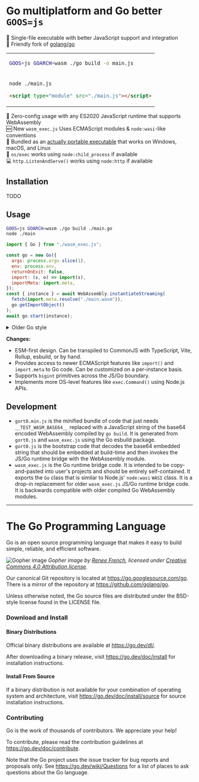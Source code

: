 # Go multiplatform and Go better `GOOS=js`

🤩 Single-file executable with better JavaScript support and integration \
🔀 Friendly fork of [golang/go](https://github.com/golang/go)

<table align=center><td>

```sh
GOOS=js GOARCH=wasm ./go build -o main.js
```

<tr><td>

```sh
node ./main.js
```

```html
<script type="module" src="./main.js"></script>
```

</table>

🐢 Zero-config usage with any ES2020 JavaScript runtime that supports WebAssembly \
🆕 New `wasm_exec.js` Uses ECMAScript modules & `node:wasi`-like conventions \
🌌 Bundled as an [actually portable executable](https://justine.lol/ape.html) that works on Windows, macOS, and Linux \
🚚 `os/exec` works using `node:child_process` if available \
💻 `http.ListenAndServe()` works using `node:http` if available

## Installation

TODO

## Usage

```sh
GOOS=js GOARCH=wasm ./go build ./main.go
node ./main
```

```js
import { Go } from "./wasm_exec.js";

const go = new Go({
  args: process.argv.slice(1),
  env: process.env,
  returnOnExit: false,
  import: (s, o) => import(s),
  importMeta: import.meta,
});
const { instance } = await WebAssembly.instantiateStreaming(
  fetch(import.meta.resolve("./main.wasm")),
  go.getImportObject()
);
await go.start(instance);
```

<details><summary>Older Go style</summary>

```js
import { Go } from "./wasm_exec.js";

const go = new Go();
go.argv = process.argv.slice(1);
go.env = process.env;
go.exit = process.exit;
go.import = (s, o) => import(s);
go.importMeta = import.meta;
const { instance } = await WebAssembly.instantiateStreaming(
  fetch(import.meta.resolve("./main.wasm")),
  go.importObject
);
await go.run(instance);
```

</details>

**Changes:**

- ESM-first design. Can be transpiled to CommonJS with TypeScript, Vite, Rollup, esbuild, or by hand.
- Provides access to newer ECMAScript features like `import()` and `import.meta` to Go code. Can be customized on a per-instance basis.
- Supports `bigint` primitives across the JS/Go boundary.
- Implements more OS-level features like `exec.Command()` using Node.js APIs.

## Development

- `gort0.min.js` is the minified bundle of code that just needs `__TEST_WASM_BASE64__` replaced with a JavaScript string of the base64 encoded WebAssembly compiled by `go build`. It is generated from `gort0.js` and `wasm_exec.js` using the Go esbuild package.
- `gort0.js` is the bootstrap code that decodes the base64 embedded string that should be embedded at build-time and then invokes the JS/Go runtime bridge with the WebAssembly module.
- `wasm_exec.js` is the Go runtime bridge code. It is intended to be copy-and-pasted into user's projects and should be entirely self-contained. It exports the `Go` class that is similar to Node.js' `node:wasi` `WASI` class. It is a drop-in replacement for older `wasm_exec.js` JS/Go runtime bridge code. It is backwards compatible with older compiled Go WebAssembly modules.

---

# The Go Programming Language

Go is an open source programming language that makes it easy to build simple,
reliable, and efficient software.

![Gopher image](https://golang.org/doc/gopher/fiveyears.jpg)
_Gopher image by [Renee French][rf], licensed under [Creative Commons 4.0 Attribution license][cc4-by]._

Our canonical Git repository is located at https://go.googlesource.com/go.
There is a mirror of the repository at https://github.com/golang/go.

Unless otherwise noted, the Go source files are distributed under the
BSD-style license found in the LICENSE file.

### Download and Install

#### Binary Distributions

Official binary distributions are available at https://go.dev/dl/.

After downloading a binary release, visit https://go.dev/doc/install
for installation instructions.

#### Install From Source

If a binary distribution is not available for your combination of
operating system and architecture, visit
https://go.dev/doc/install/source
for source installation instructions.

### Contributing

Go is the work of thousands of contributors. We appreciate your help!

To contribute, please read the contribution guidelines at https://go.dev/doc/contribute.

Note that the Go project uses the issue tracker for bug reports and
proposals only. See https://go.dev/wiki/Questions for a list of
places to ask questions about the Go language.

[rf]: https://reneefrench.blogspot.com/
[cc4-by]: https://creativecommons.org/licenses/by/4.0/
